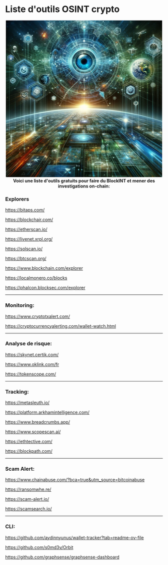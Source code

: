 # Liste d'outils OSINT crypto

<div align="center">
  <img src="https://github.com/AllyPry/Liste-d-outils-OSINT-crypto/blob/main/OSINT%20cover.png" width="500">
</div>

<div align="center">
 <strong>Voici une liste d'outils gratuits pour faire du BlockINT et mener des investigations on-chain:</strong>
</div>

### Explorers

https://bitaps.com/

https://blockchair.com/

https://etherscan.io/

https://livenet.xrpl.org/

https://solscan.io/

https://btcscan.org/

https://www.blockchain.com/explorer

https://localmonero.co/blocks

https://phalcon.blocksec.com/explorer

---

### Monitoring:

https://www.cryptotxalert.com/

https://cryptocurrencyalerting.com/wallet-watch.html

---

### Analyse de risque:

https://skynet.certik.com/

https://www.oklink.com/fr

https://tokenscope.com/

---

### Tracking:

https://metasleuth.io/

https://platform.arkhamintelligence.com/

https://www.breadcrumbs.app/

https://www.scopescan.ai/

https://ethtective.com/

https://blockpath.com/

---

### Scam Alert:

https://www.chainabuse.com/?bca=true&utm_source=bitcoinabuse

https://ransomwhe.re/

https://scam-alert.io/

https://scamsearch.io/

---

### CLI:

https://github.com/aydinnyunus/wallet-tracker?tab=readme-ov-file

https://github.com/s0md3v/Orbit

https://github.com/graphsense/graphsense-dashboard




